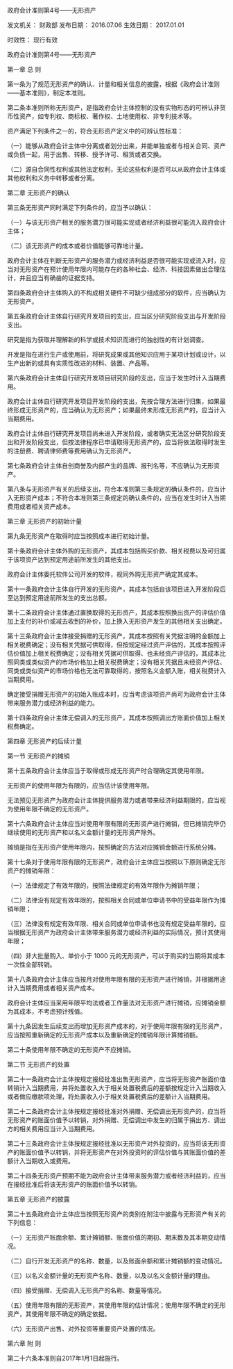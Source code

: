 
	
		
	
政府会计准则第4号——无形资产
	
	
发文机关：	财政部
发布日期：	2016.07.06
生效日期：	2017.01.01
	
时效性：	现行有效
	
	

	
	

	
	

政府会计准则第4号——无形资产

第一章 总 则

第一条为了规范无形资产的确认、计量和相关信息的披露，根据《政府会计准则——基本准则》，制定本准则。

第二条本准则所称无形资产，是指政府会计主体控制的没有实物形态的可辨认非货币性资产，如专利权、商标权、著作权、土地使用权、非专利技术等。

资产满足下列条件之一的，符合无形资产定义中的可辨认性标准：

（一）能够从政府会计主体中分离或者划分出来，并能单独或者与相关合同、资产或负债一起，用于出售、转移、授予许可、租赁或者交换。

（二）源自合同性权利或其他法定权利，无论这些权利是否可以从政府会计主体或其他权利和义务中转移或者分离。

第二章 无形资产的确认

第三条无形资产同时满足下列条件的，应当予以确认：

（一）与该无形资产相关的服务潜力很可能实现或者经济利益很可能流入政府会计主体；

（二）该无形资产的成本或者价值能够可靠地计量。

政府会计主体在判断无形资产的服务潜力或经济利益是否很可能实现或流入时，应当对无形资产在预计使用年限内可能存在的各种社会、经济、科技因素做出合理估计，并且应当有确凿的证据支持。

第四条政府会计主体购入的不构成相关硬件不可缺少组成部分的软件，应当确认为无形资产。

第五条政府会计主体自行研究开发项目的支出，应当区分研究阶段支出与开发阶段支出。

研究是指为获取并理解新的科学或技术知识而进行的独创性的有计划调查。

开发是指在进行生产或使用前，将研究成果或其他知识应用于某项计划或设计，以生产出新的或具有实质性改进的材料、装置、产品等。

第六条政府会计主体自行研究开发项目研究阶段的支出，应当于发生时计入当期费用。

政府会计主体自行研究开发项目开发阶段的支出，先按合理方法进行归集，如果最终形成无形资产的，应当确认为无形资产；如果最终未形成无形资产的，应当计入当期费用。

政府会计主体自行研究开发项目尚未进入开发阶段，或者确实无法区分研究阶段支出和开发阶段支出，但按法律程序已申请取得无形资产的，应当将依法取得时发生的注册费、聘请律师费等费用确认为无形资产。

第七条政府会计主体自创商誉及内部产生的品牌、报刊名等，不应确认为无形资产。

第八条与无形资产有关的后续支出，符合本准则第三条规定的确认条件的，应当计入无形资产成本；不符合本准则第三条规定的确认条件的，应当在发生时计入当期费用或者相关资产成本。

第三章 无形资产的初始计量

第九条无形资产在取得时应当按照成本进行初始计量。

第十条政府会计主体外购的无形资产，其成本包括购买价款、相关税费以及可归属于该项资产达到预定用途前所发生的其他支出。

政府会计主体委托软件公司开发的软件，视同外购无形资产确定其成本。

第十一条政府会计主体自行开发的无形资产，其成本包括自该项目进入开发阶段后至达到预定用途前所发生的支出总额。

第十二条政府会计主体通过置换取得的无形资产，其成本按照换出资产的评估价值加上支付的补价或减去收到的补价，加上换入无形资产发生的其他相关支出确定。

第十三条政府会计主体接受捐赠的无形资产，其成本按照有关凭据注明的金额加上相关税费确定；没有相关凭据可供取得，但按规定经过资产评估的，其成本按照评估价值加上相关税费确定；没有相关凭据可供取得、也未经资产评估的，其成本比照同类或类似资产的市场价格加上相关税费确定；没有相关凭据且未经资产评估、同类或类似资产的市场价格也无法可靠取得的，按照名义金额入账，相关税费计入当期费用。

确定接受捐赠无形资产的初始入账成本时，应当考虑该项资产尚可为政府会计主体带来服务潜力或经济利益的能力。

第十四条政府会计主体无偿调入的无形资产，其成本按照调出方账面价值加上相关税费确定。

第四章 无形资产的后续计量

第一节 无形资产的摊销

第十五条政府会计主体应当于取得或形成无形资产时合理确定其使用年限。

无形资产的使用年限为有限的，应当估计该使用年限。

无法预见无形资产为政府会计主体提供服务潜力或者带来经济利益期限的，应当视为使用年限不确定的无形资产。

第十六条政府会计主体应当对使用年限有限的无形资产进行摊销，但已摊销完毕仍继续使用的无形资产和以名义金额计量的无形资产除外。

摊销是指在无形资产使用年限内，按照确定的方法对应摊销金额进行系统分摊。

第十七条对于使用年限有限的无形资产，政府会计主体应当按照以下原则确定无形资产的摊销年限：

（一）法律规定了有效年限的，按照法律规定的有效年限作为摊销年限；

（二）法律没有规定有效年限的，按照相关合同或单位申请书中的受益年限作为摊销年限；

（三）法律没有规定有效年限、相关合同或单位申请书也没有规定受益年限的，应当根据无形资产为政府会计主体带来服务潜力或经济利益的实际情况，预计其使用年限；

（四）非大批量购入、单价小于 1000 元的无形资产，可以于购买的当期将其成本一次性全部转销。

第十八条政府会计主体应当按月对使用年限有限的无形资产进行摊销，并根据用途计入当期费用或者相关资产成本。

政府会计主体应当采用年限平均法或者工作量法对无形资产进行摊销，应摊销金额为其成本，不考虑预计残值。

第十九条因发生后续支出而增加无形资产成本的，对于使用年限有限的无形资产，应当按照重新确定的无形资产成本以及重新确定的摊销年限计算摊销额。

第二十条使用年限不确定的无形资产不应摊销。

第二节 无形资产的处置

第二十一条政府会计主体按规定报经批准出售无形资产，应当将无形资产账面价值转销计入当期费用，并将处置收入大于相关处置税费后的差额按规定计入当期收入或者做应缴款项处理，将处置收入小于相关处置税费后的差额计入当期费用。

第二十二条政府会计主体按规定报经批准对外捐赠、无偿调出无形资产的，应当将无形资产的账面价值予以转销，对外捐赠、无偿调出中发生的归属于捐出方、调出方的相关费用应当计入当期费用。

第二十三条政府会计主体按规定报经批准以无形资产对外投资的，应当将该无形资产的账面价值予以转销，并将无形资产在对外投资时的评估价值与其账面价值的差额计入当期收入或费用。

第二十四条无形资产预期不能为政府会计主体带来服务潜力或者经济利益的，应当在报经批准后将该无形资产的账面价值予以转销。

第五章 无形资产的披露

第二十五条政府会计主体应当按照无形资产的类别在附注中披露与无形资产有关的下列信息：

（一）无形资产账面余额、累计摊销额、账面价值的期初、期末数及其本期变动情况。

（二）自行开发无形资产的名称、数量，以及账面余额和累计摊销额的变动情况。

（三）以名义金额计量的无形资产名称、数量，以及以名义金额计量的理由。

（四）接受捐赠、无偿调入无形资产的名称、数量等情况。

（五）使用年限有限的无形资产，其使用年限的估计情况；使用年限不确定的无形资产，其使用年限不确定的确定依据。

（六）无形资产出售、对外投资等重要资产处置的情况。

第六章 附 则

第二十六条本准则自2017年1月1日起施行。
